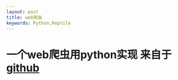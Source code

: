```yaml
---
layout: post
title: web爬虫
keywords: Python,Reptile
---
```

一个web爬虫用python实现
来自于[github](https://github.com)
==========